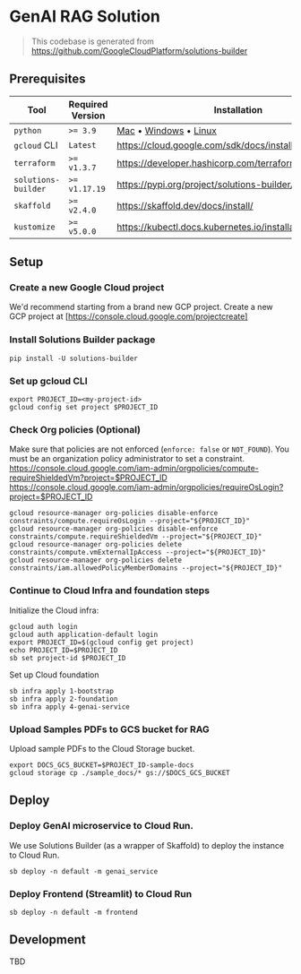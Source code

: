 # GenAI RAG Solution

> This codebase is generated from https://github.com/GoogleCloudPlatform/solutions-builder

## Prerequisites

| Tool                | Required Version | Installation                                                                                                                                                                                        |
| ------------------- | ---------------- | --------------------------------------------------------------------------------------------------------------------------------------------------------------------------------------------------- |
| `python`            | `>= 3.9`         | [Mac](https://www.python.org/ftp/python/3.9.18/python-3.9.18-macos11.pkg) • [Windows](https://www.python.org/downloads/release/python-3918/) • [Linux](https://docs.python.org/3.9/using/unix.html) |
| `gcloud` CLI        | `Latest`         | https://cloud.google.com/sdk/docs/install                                                                                                                                                           |
| `terraform`         | `>= v1.3.7`      | https://developer.hashicorp.com/terraform/downloads                                                                                                                                                 |
| `solutions-builder` | `>= v1.17.19`    | https://pypi.org/project/solutions-builder/                                                                                                                                                         |
| `skaffold`          | `>= v2.4.0`      | https://skaffold.dev/docs/install/                                                                                                                                                                  |
| `kustomize`         | `>= v5.0.0`      | https://kubectl.docs.kubernetes.io/installation/kustomize/                                                                                                                                          |

## Setup

### Create a new Google Cloud project

We'd recommend starting from a brand new GCP project. Create a new GCP project at [https://console.cloud.google.com/projectcreate]

### Install Solutions Builder package

```
pip install -U solutions-builder
```

### Set up gcloud CLI

```
export PROJECT_ID=<my-project-id>
gcloud config set project $PROJECT_ID
```

### Check Org policies (Optional)

Make sure that policies are not enforced (`enforce: false` or `NOT_FOUND`). You must be an organization policy administrator to set a constraint.
https://console.cloud.google.com/iam-admin/orgpolicies/compute-requireShieldedVm?project=$PROJECT_ID
https://console.cloud.google.com/iam-admin/orgpolicies/requireOsLogin?project=$PROJECT_ID

```
gcloud resource-manager org-policies disable-enforce constraints/compute.requireOsLogin --project="${PROJECT_ID}"
gcloud resource-manager org-policies disable-enforce constraints/compute.requireShieldedVm --project="${PROJECT_ID}"
gcloud resource-manager org-policies delete constraints/compute.vmExternalIpAccess --project="${PROJECT_ID}"
gcloud resource-manager org-policies delete constraints/iam.allowedPolicyMemberDomains --project="${PROJECT_ID}"
```

### Continue to Cloud Infra and foundation steps

Initialize the Cloud infra:

```
gcloud auth login
gcloud auth application-default login
export PROJECT_ID=$(gcloud config get project)
echo PROJECT_ID=$PROJECT_ID
sb set project-id $PROJECT_ID
```

Set up Cloud foundation

```
sb infra apply 1-bootstrap
sb infra apply 2-foundation
sb infra apply 4-genai-service
```

### Upload Samples PDFs to GCS bucket for RAG

Upload sample PDFs to the Cloud Storage bucket.

```
export DOCS_GCS_BUCKET=$PROJECT_ID-sample-docs
gcloud storage cp ./sample_docs/* gs://$DOCS_GCS_BUCKET
```

## Deploy

### Deploy GenAI microservice to Cloud Run.

We use Solutions Builder (as a wrapper of Skaffold) to deploy the instance to Cloud Run.

```
sb deploy -n default -m genai_service
```

### Deploy Frontend (Streamlit) to Cloud Run

```
sb deploy -n default -m frontend
```

## Development

TBD
